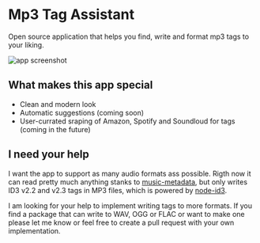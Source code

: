 # Mp3 Tag Assistant
Open source application that helps you find, write and format mp3 tags to your liking.

![app screenshot](https://i.imgur.com/bQjdMud.png)

## What makes this app special
- Clean and modern look
- Automatic suggestions (coming soon)
- User-currated sraping of Amazon, Spotify and Soundloud for tags (coming in the future)

## I need your help
I want the app to support as many audio formats ass possible. Rigth now it can read pretty much anything stanks to [music-metadata](https://github.com/Borewit/music-metadata), but only writes ID3 v2.2 and v2.3 tags in MP3 files, which is powered by [node-id3](https://github.com/Zazama/node-id3).

I am looking for your help to implement writing tags to more formats. If you find a package that can write to WAV, OGG or FLAC or want to make one please let me know or feel free to create a pull request with your own implementation.
